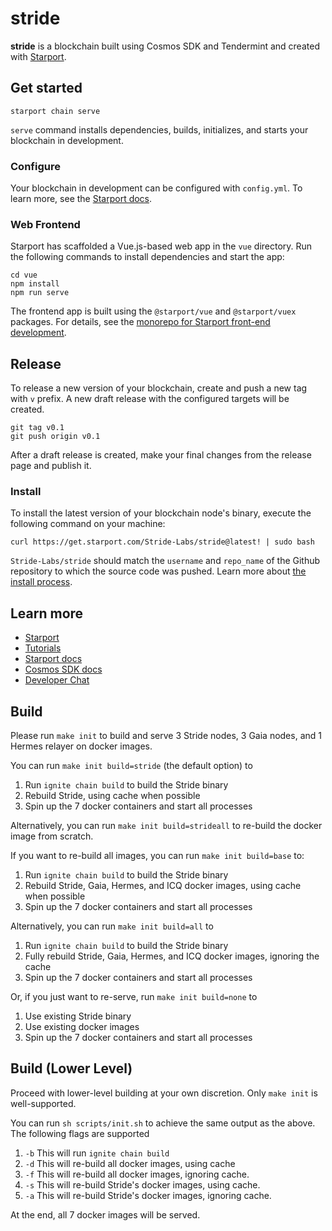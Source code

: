 # stride

**stride** is a blockchain built using Cosmos SDK and Tendermint and created with [Starport](https://starport.com).

## Get started

```
starport chain serve
```

`serve` command installs dependencies, builds, initializes, and starts your blockchain in development.

### Configure

Your blockchain in development can be configured with `config.yml`. To learn more, see the [Starport docs](https://docs.starport.com).

### Web Frontend

Starport has scaffolded a Vue.js-based web app in the `vue` directory. Run the following commands to install dependencies and start the app:

```
cd vue
npm install
npm run serve
```

The frontend app is built using the `@starport/vue` and `@starport/vuex` packages. For details, see the [monorepo for Starport front-end development](https://github.com/tendermint/vue).

## Release

To release a new version of your blockchain, create and push a new tag with `v` prefix. A new draft release with the configured targets will be created.

```
git tag v0.1
git push origin v0.1
```

After a draft release is created, make your final changes from the release page and publish it.

### Install

To install the latest version of your blockchain node's binary, execute the following command on your machine:

```
curl https://get.starport.com/Stride-Labs/stride@latest! | sudo bash
```

`Stride-Labs/stride` should match the `username` and `repo_name` of the Github repository to which the source code was pushed. Learn more about [the install process](https://github.com/allinbits/starport-installer).

## Learn more

- [Starport](https://starport.com)
- [Tutorials](https://docs.starport.com/guide)
- [Starport docs](https://docs.starport.com)
- [Cosmos SDK docs](https://docs.cosmos.network)
- [Developer Chat](https://discord.gg/H6wGTY8sxw)

## Build

Please run `make init` to build and serve 3 Stride nodes, 3 Gaia nodes, and 1 Hermes relayer on docker images. 

You can run `make init build=stride` (the default option) to 
1. Run `ignite chain build` to build the Stride binary
2. Rebuild Stride, using cache when possible
3. Spin up the 7 docker containers and start all processes

Alternatively, you can run `make init build=strideall` to re-build the docker image from scratch.

If you want to re-build all images, you can run `make init build=base` to:
1. Run `ignite chain build` to build the Stride binary
2. Rebuild Stride, Gaia, Hermes, and ICQ docker images, using cache when possible
3. Spin up the 7 docker containers and start all processes

Alternatively, you can run `make init build=all` to 
1. Run `ignite chain build` to build the Stride binary
2. Fully rebuild Stride, Gaia, Hermes, and ICQ docker images, ignoring the cache
3. Spin up the 7 docker containers and start all processes

Or, if you just want to re-serve, run `make init build=none` to 
1. Use existing Stride binary
2. Use existing docker images 
3. Spin up the 7 docker containers and start all processes

## Build (Lower Level)

Proceed with lower-level building at your own discretion. Only `make init` is well-supported. 

You can run `sh scripts/init.sh` to achieve the same output as the above. The following flags are supported
1. `-b` This will run `ignite chain build`
2. `-d` This will re-build all docker images, using cache
3. `-f` This will re-build all docker images, ignoring cache. 
4. `-s` This will re-build Stride's docker images, using cache. 
5. `-a` This will re-build Stride's docker images, ignoring cache. 

At the end, all 7 docker images will be served. 